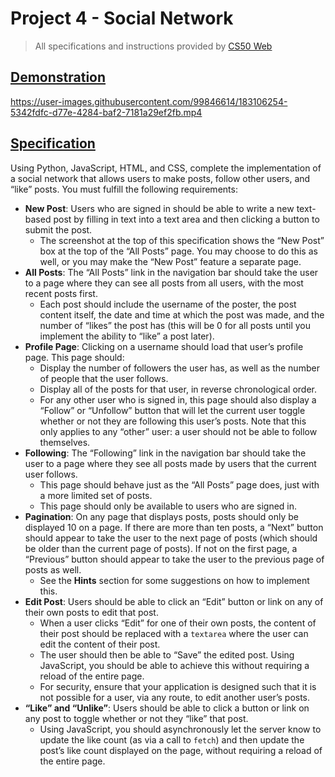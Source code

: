 # Project 4 - Social Network
> All specifications and instructions provided by [CS50 Web](https://cs50.harvard.edu/web/2020/projects/4/network/)

[Demonstration](#demonstration)
-------------------------------


https://user-images.githubusercontent.com/99846614/183106254-5342fdfc-d77e-4284-baf2-7181a29ef2fb.mp4



[Specification](#specification)
-------------------------------

Using Python, JavaScript, HTML, and CSS, complete the implementation of a social network that allows users to make posts, follow other users, and “like” posts. You must fulfill the following requirements:

*   **New Post**: Users who are signed in should be able to write a new text-based post by filling in text into a text area and then clicking a button to submit the post.
    *   The screenshot at the top of this specification shows the “New Post” box at the top of the “All Posts” page. You may choose to do this as well, or you may make the “New Post” feature a separate page.
*   **All Posts**: The “All Posts” link in the navigation bar should take the user to a page where they can see all posts from all users, with the most recent posts first.
    *   Each post should include the username of the poster, the post content itself, the date and time at which the post was made, and the number of “likes” the post has (this will be 0 for all posts until you implement the ability to “like” a post later).
*   **Profile Page**: Clicking on a username should load that user’s profile page. This page should:
    *   Display the number of followers the user has, as well as the number of people that the user follows.
    *   Display all of the posts for that user, in reverse chronological order.
    *   For any other user who is signed in, this page should also display a “Follow” or “Unfollow” button that will let the current user toggle whether or not they are following this user’s posts. Note that this only applies to any “other” user: a user should not be able to follow themselves.
*   **Following**: The “Following” link in the navigation bar should take the user to a page where they see all posts made by users that the current user follows.
    *   This page should behave just as the “All Posts” page does, just with a more limited set of posts.
    *   This page should only be available to users who are signed in.
*   **Pagination**: On any page that displays posts, posts should only be displayed 10 on a page. If there are more than ten posts, a “Next” button should appear to take the user to the next page of posts (which should be older than the current page of posts). If not on the first page, a “Previous” button should appear to take the user to the previous page of posts as well.
    *   See the **Hints** section for some suggestions on how to implement this.
*   **Edit Post**: Users should be able to click an “Edit” button or link on any of their own posts to edit that post.
    *   When a user clicks “Edit” for one of their own posts, the content of their post should be replaced with a `textarea` where the user can edit the content of their post.
    *   The user should then be able to “Save” the edited post. Using JavaScript, you should be able to achieve this without requiring a reload of the entire page.
    *   For security, ensure that your application is designed such that it is not possible for a user, via any route, to edit another user’s posts.
*   **“Like” and “Unlike”**: Users should be able to click a button or link on any post to toggle whether or not they “like” that post.
    *   Using JavaScript, you should asynchronously let the server know to update the like count (as via a call to `fetch`) and then update the post’s like count displayed on the page, without requiring a reload of the entire page.

